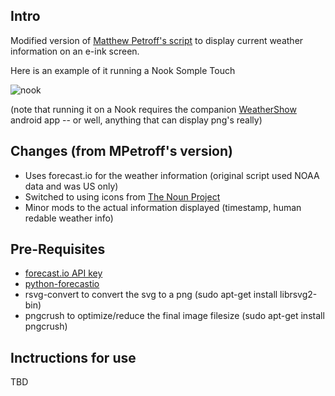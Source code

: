 Intro
-----

Modified version of [Matthew Petroff's script](http://www.mpetroff.net/archives/2012/09/14/kindle-weather-display/) to display current weather information on an e-ink screen.

Here is an example of it running a Nook Somple Touch

![nook](http://i.imgur.com/uSXlJ3Q.jpg "Nook weather")

(note that running it on a Nook requires the companion [WeatherShow](https://github.com/zeronickname/WeatherShow) android app -- or well, anything that can display png's really)

Changes (from MPetroff's version)
-------

* Uses forecast.io for the weather information (original script used NOAA data and was US only)
* Switched to using icons from [The Noun Project](http://thenounproject.com/collections/weather-icons/)
* Minor mods to the actual information displayed (timestamp, human redable weather info)


Pre-Requisites
--------------
* [forecast.io API key](https://developer.forecast.io/)
* [python-forecastio](https://github.com/ZeevG/python-forcast.io)
* rsvg-convert to convert the svg to a png (sudo apt-get install librsvg2-bin)
* pngcrush to optimize/reduce the final image filesize (sudo apt-get install pngcrush)

Inctructions for use
--------------------

TBD
